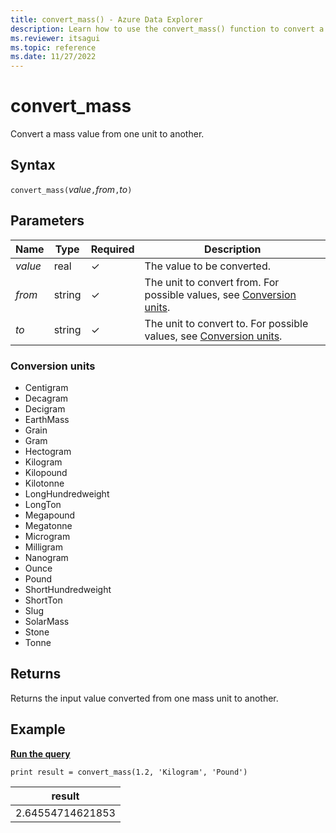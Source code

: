 ```yaml
---
title: convert_mass() - Azure Data Explorer
description: Learn how to use the convert_mass() function to convert a mass input value from one unit to another.
ms.reviewer: itsagui
ms.topic: reference
ms.date: 11/27/2022
---
```

# convert_mass

Convert a mass value from one unit to another.

## Syntax

`convert_mass(`*value*`,`*from*`,`*to*`)`

## Parameters

| Name | Type | Required | Description |
|--|--|--|--|
| *value* | real | &check; | The value to be converted. |
| *from* | string | &check; | The unit to convert from. For possible values, see [Conversion units](#conversion-units). |
| *to* | string | &check; | The unit to convert to. For possible values, see [Conversion units](#conversion-units). |

### Conversion units

* Centigram
* Decagram
* Decigram
* EarthMass
* Grain
* Gram
* Hectogram
* Kilogram
* Kilopound
* Kilotonne
* LongHundredweight
* LongTon
* Megapound
* Megatonne
* Microgram
* Milligram
* Nanogram
* Ounce
* Pound
* ShortHundredweight
* ShortTon
* Slug
* SolarMass
* Stone
* Tonne

## Returns

 Returns the input value converted from one mass unit to another.

## Example

[**Run the query**](https://dataexplorer.azure.com/clusters/help/databases/Samples?query=H4sIAAAAAAAAAysoyswrUShKLS7NKVGwVUjOzytLLSqJz00sLtYw1DPSUVD3zszJTy9KzFUHsgPyS/NS1DUBemVMijUAAAA=)

```kusto
print result = convert_mass(1.2, 'Kilogram', 'Pound')
```

|result|
|---|
|2.64554714621853|
